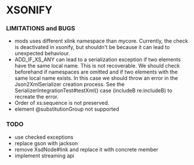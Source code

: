 # XSONIFY

### LIMITATIONS and BUGS

* mods uses different xlink namespace than mycore. Currently, the check is deactivated in xsonify, but shouldn't be
  because it can lead to unexpected behaviour.
* ADD_IF_XS_ANY can lead to a serialization exception if two elements have the same local name. This is not
  recoverable. We should check beforehand if namespaces are omitted and if two elements with the same local name exists.
  In this case we should throw an error in the Json2XmlSerializer creation process. See the
  SerializerIntegrationTest#testXml() case (includeB re:includeB) to recreate the error.
* Order of xs:sequence is not preserved.
* element @substitutionGroup not supported

### TODO
* use checked exceptions
* replace gson with jackson
* remove XsdNode#link and replace it with concrete member
* implement streaming api
